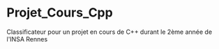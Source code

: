 # Projet_Cours_Cpp
Classificateur pour un projet en cours de C++ durant le 2ème année de l'INSA Rennes

